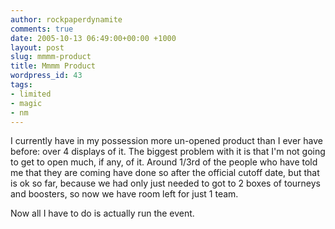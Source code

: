 ```yaml
---
author: rockpaperdynamite
comments: true
date: 2005-10-13 06:49:00+00:00 +1000
layout: post
slug: mmmm-product
title: Mmmm Product
wordpress_id: 43
tags:
- limited
- magic
- nm
---
```


I currently have in my possession more un-opened product than I ever have before: over 4 displays of it. The biggest problem with it is that I'm not going to get to open much, if any, of it. Around 1/3rd of the people who have told me that they are coming have done so after the official cutoff date, but that is ok so far, because we had only just needed to got to 2 boxes of tourneys and boosters, so now we have room left for just 1 team.

Now all I have to do is actually run the event.




